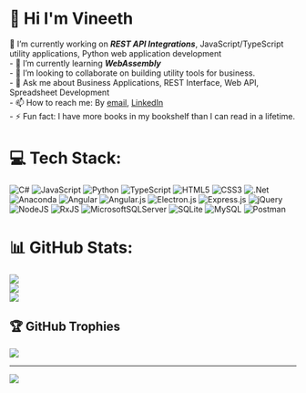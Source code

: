 # 💫 Hi I'm Vineeth
🔭 I’m currently working on ***REST API Integrations***, JavaScript/TypeScript utility applications, Python web application development<br>- 🌱 I’m currently learning ***_WebAssembly_***<br>- 👯 I’m looking to collaborate on building utility tools for business.<br>- 💬 Ask me about  Business Applications, REST Interface, Web API, Spreadsheet Development<br>- 📫 How to reach me: By [email](vineethbabu4424@hotmail.com), [LinkedIn](https://www.linkedin.com/in/vineethbabu)<br>- ⚡ Fun fact: I have more books in my bookshelf than I can read in a lifetime.


# 💻 Tech Stack:
![C#](https://img.shields.io/badge/c%23-%23239120.svg?style=for-the-badge&logo=c-sharp&logoColor=white) ![JavaScript](https://img.shields.io/badge/javascript-%23323330.svg?style=for-the-badge&logo=javascript&logoColor=%23F7DF1E) ![Python](https://img.shields.io/badge/python-3670A0?style=for-the-badge&logo=python&logoColor=ffdd54) ![TypeScript](https://img.shields.io/badge/typescript-%23007ACC.svg?style=for-the-badge&logo=typescript&logoColor=white) ![HTML5](https://img.shields.io/badge/html5-%23E34F26.svg?style=for-the-badge&logo=html5&logoColor=white) ![CSS3](https://img.shields.io/badge/css3-%231572B6.svg?style=for-the-badge&logo=css3&logoColor=white) ![.Net](https://img.shields.io/badge/.NET-5C2D91?style=for-the-badge&logo=.net&logoColor=white) ![Anaconda](https://img.shields.io/badge/Anaconda-%2344A833.svg?style=for-the-badge&logo=anaconda&logoColor=white) ![Angular](https://img.shields.io/badge/angular-%23DD0031.svg?style=for-the-badge&logo=angular&logoColor=white) ![Angular.js](https://img.shields.io/badge/angular.js-%23E23237.svg?style=for-the-badge&logo=angularjs&logoColor=white) ![Electron.js](https://img.shields.io/badge/Electron-191970?style=for-the-badge&logo=Electron&logoColor=white) ![Express.js](https://img.shields.io/badge/express.js-%23404d59.svg?style=for-the-badge&logo=express&logoColor=%2361DAFB) ![jQuery](https://img.shields.io/badge/jquery-%230769AD.svg?style=for-the-badge&logo=jquery&logoColor=white) ![NodeJS](https://img.shields.io/badge/node.js-6DA55F?style=for-the-badge&logo=node.js&logoColor=white) ![RxJS](https://img.shields.io/badge/rxjs-%23B7178C.svg?style=for-the-badge&logo=reactivex&logoColor=white) ![MicrosoftSQLServer](https://img.shields.io/badge/Microsoft%20SQL%20Sever-CC2927?style=for-the-badge&logo=microsoft%20sql%20server&logoColor=white) ![SQLite](https://img.shields.io/badge/sqlite-%2307405e.svg?style=for-the-badge&logo=sqlite&logoColor=white) ![MySQL](https://img.shields.io/badge/mysql-%2300f.svg?style=for-the-badge&logo=mysql&logoColor=white) ![Postman](https://img.shields.io/badge/Postman-FF6C37?style=for-the-badge&logo=postman&logoColor=white)
# 📊 GitHub Stats:
![](https://github-readme-stats.vercel.app/api?username=vineethbabuR&theme=dark&hide_border=false&include_all_commits=false&count_private=true)<br/>
![](https://github-readme-streak-stats.herokuapp.com/?user=vineethbabuR&theme=dark&hide_border=false)<br/>
![](https://github-readme-stats.vercel.app/api/top-langs/?username=vineethbabuR&theme=dark&hide_border=false&include_all_commits=false&count_private=true&layout=compact) 

## 🏆 GitHub Trophies
![](https://github-profile-trophy.vercel.app/?username=vineethbabuR&theme=radical&no-frame=false&no-bg=false&margin-w=4)

---
[![](https://visitcount.itsvg.in/api?id=vineethbabuR&icon=0&color=0)](https://visitcount.itsvg.in)
